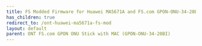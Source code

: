 ```yaml
---
title: FS Modded Firmware for Huawei MA5671A and FS.com GPON-ONU-34-20BI
has_children: true
redirect_to: /ont-huawei-ma5671a-fs-mod
layout: default
parent: ONT FS.com GPON ONU Stick with MAC (GPON-ONU-34-20BI)
---
```

